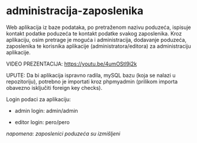 # administracija-zaposlenika
Web aplikacija iz baze podataka, po pretraženom nazivu poduzeća, ispisuje kontakt podatke poduzeća te kontakt podatke svakog zaposlenika.
Kroz aplikaciju, osim pretrage je moguća i administracija, dodavanje poduzeća, zaposlenika te korisnika aplikacije (administratora/editora) za administraciju aplikacije.

VIDEO PREZENTACIJA: https://youtu.be/4umOStl9j2k

UPUTE:
Da bi aplikacija ispravno radila, mySQL bazu (koja se nalazi u repozitoriju), potrebno je importati kroz phpmyadmin (prilikom importa obavezno isključiti foreign key checks).

Login podaci za aplikaciju:

* admin login: admin/admin

* editor login: pero/pero

*napomena: zaposlenici poduzeća su izmišljeni*
